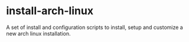 install-arch-linux
==================

A set of install and configuration scripts to install, setup and customize a new arch linux installation.
